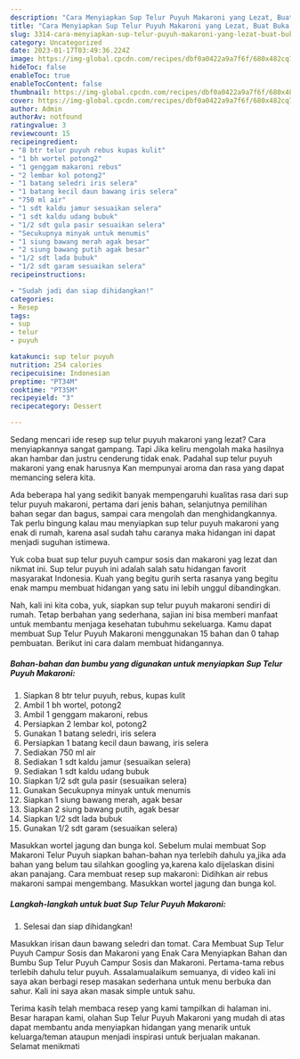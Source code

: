 ```yaml
---
description: "Cara Menyiapkan Sup Telur Puyuh Makaroni yang Lezat, Buat Buka Puasa Menggugah Selera"
title: "Cara Menyiapkan Sup Telur Puyuh Makaroni yang Lezat, Buat Buka Puasa Menggugah Selera"
slug: 3314-cara-menyiapkan-sup-telur-puyuh-makaroni-yang-lezat-buat-buka-puasa-menggugah-selera
category: Uncategorized
date: 2023-01-17T03:49:36.224Z
image: https://img-global.cpcdn.com/recipes/dbf0a0422a9a7f6f/680x482cq70/sup-telur-puyuh-makaroni-foto-resep-utama.jpg
hideToc: false
enableToc: true
enableTocContent: false
thumbnail: https://img-global.cpcdn.com/recipes/dbf0a0422a9a7f6f/680x482cq70/sup-telur-puyuh-makaroni-foto-resep-utama.jpg
cover: https://img-global.cpcdn.com/recipes/dbf0a0422a9a7f6f/680x482cq70/sup-telur-puyuh-makaroni-foto-resep-utama.jpg
author: Admin
authorAv: notfound
ratingvalue: 3
reviewcount: 15
recipeingredient:
- "8 btr telur puyuh rebus kupas kulit"
- "1 bh wortel potong2"
- "1 genggam makaroni rebus"
- "2 lembar kol potong2"
- "1 batang seledri iris selera"
- "1 batang kecil daun bawang iris selera"
- "750 ml air"
- "1 sdt kaldu jamur sesuaikan selera"
- "1 sdt kaldu udang bubuk"
- "1/2 sdt gula pasir sesuaikan selera"
- "Secukupnya minyak untuk menumis"
- "1 siung bawang merah agak besar"
- "2 siung bawang putih agak besar"
- "1/2 sdt lada bubuk"
- "1/2 sdt garam sesuaikan selera"
recipeinstructions:

- "Sudah jadi dan siap dihidangkan!"
categories:
- Resep
tags:
- sup
- telur
- puyuh

katakunci: sup telur puyuh 
nutrition: 254 calories
recipecuisine: Indonesian
preptime: "PT34M"
cooktime: "PT35M"
recipeyield: "3"
recipecategory: Dessert

---
```



Sedang mencari ide resep sup telur puyuh makaroni yang lezat? Cara menyiapkannya sangat gampang. Tapi Jika keliru mengolah maka hasilnya akan hambar dan justru cenderung tidak enak. Padahal sup telur puyuh makaroni yang enak harusnya Kan mempunyai aroma dan rasa yang dapat memancing selera kita.


Ada beberapa hal yang sedikit banyak mempengaruhi kualitas rasa dari sup telur puyuh makaroni, pertama dari jenis bahan, selanjutnya pemilihan bahan segar dan bagus, sampai cara mengolah dan menghidangkannya. Tak perlu bingung kalau mau menyiapkan sup telur puyuh makaroni yang enak di rumah, karena asal sudah tahu caranya maka hidangan ini dapat menjadi suguhan istimewa.

Yuk coba buat sup telur puyuh campur sosis dan makaroni yag lezat dan nikmat ini. Sup telur puyuh ini adalah salah satu hidangan favorit masyarakat Indonesia. Kuah yang begitu gurih serta rasanya yang begitu enak mampu membuat hidangan yang satu ini lebih unggul dibandingkan.


Nah, kali ini kita coba, yuk, siapkan sup telur puyuh makaroni sendiri di rumah. Tetap berbahan yang sederhana, sajian ini bisa memberi manfaat untuk membantu menjaga kesehatan tubuhmu sekeluarga. Kamu dapat membuat Sup Telur Puyuh Makaroni menggunakan 15 bahan dan 0 tahap pembuatan. Berikut ini cara dalam membuat hidangannya.

<!--inarticleads1-->

##### Bahan-bahan dan bumbu yang digunakan untuk menyiapkan Sup Telur Puyuh Makaroni:

1. Siapkan 8 btr telur puyuh, rebus, kupas kulit
1. Ambil 1 bh wortel, potong2
1. Ambil 1 genggam makaroni, rebus
1. Persiapkan 2 lembar kol, potong2
1. Gunakan 1 batang seledri, iris selera
1. Persiapkan 1 batang kecil daun bawang, iris selera
1. Sediakan 750 ml air
1. Sediakan 1 sdt kaldu jamur (sesuaikan selera)
1. Sediakan 1 sdt kaldu udang bubuk
1. Siapkan 1/2 sdt gula pasir (sesuaikan selera)
1. Gunakan Secukupnya minyak untuk menumis
1. Siapkan 1 siung bawang merah, agak besar
1. Siapkan 2 siung bawang putih, agak besar
1. Siapkan 1/2 sdt lada bubuk
1. Gunakan 1/2 sdt garam (sesuaikan selera)


Masukkan wortel jagung dan bunga kol. Sebelum mulai membuat Sop Makaroni Telur Puyuh siapkan bahan-bahan nya terlebih dahulu ya,jika ada bahan yang belum tau silahkan googling ya,karena kalo dijelaskan disini akan panajang. Cara membuat resep sup makaroni: Didihkan air rebus makaroni sampai mengembang. Masukkan wortel jagung dan bunga kol. 

<!--inarticleads2-->

##### Langkah-langkah untuk buat Sup Telur Puyuh Makaroni:


1. Selesai dan siap dihidangkan!

Masukkan irisan daun bawang seledri dan tomat. Cara Membuat Sup Telur Puyuh Campur Sosis dan Makaroni yang Enak Cara Menyiapkan Bahan dan Bumbu Sup Telur Puyuh Campur Sosis dan Makaroni. Pertama-tama rebus terlebih dahulu telur puyuh. Assalamualaikum semuanya, di video kali ini saya akan berbagi resep masakan sederhana untuk menu berbuka dan sahur. Kali ini saya akan masak simple untuk sahu. 

Terima kasih telah membaca resep yang kami tampilkan di halaman ini. Besar harapan kami, olahan Sup Telur Puyuh Makaroni yang mudah di atas dapat membantu anda menyiapkan hidangan yang menarik untuk keluarga/teman ataupun menjadi inspirasi untuk berjualan makanan. Selamat menikmati
